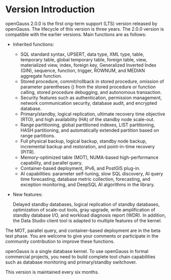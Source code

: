 # Version Introduction<a name="EN-US_TOPIC_0289899200"></a>

openGauss 2.0.0 is the first ong-term support \(LTS\) version released by openGauss. The lifecycle of this version is three years. The 2.0.0 version is compatible with the earlier versions. Main functions are as follows:

-   Inherited functions:
    -   SQL standard syntax, UPSERT, data type, XML type, table, temporary table, global temporary table, foreign table, view, materialized view, index, foreign key, Generalized Inverted Index \(GIN\), sequence, function, trigger, ROWNUM, and MEDIAN aggregate function.
    -   Stored procedure, commit/rollback in stored procedure, omission of parameter parentheses \(\) from the stored procedure or function calling, stored procedure debugging, and autonomous transaction.
    -   Security features such as authentication, permission management, network communication security, database audit, and encrypted database.
    -   Primary/standby, logical replication, ultimate recovery time objective \(RTO\), and high availability \(HA\) of the standby node scale-out.
    -   Range partitioning, global partitioned indexes, LIST partitioning, HASH partitioning, and automatically extended partition based on range partitions.
    -   Full physical backup, logical backup, standby node backup, incremental backup and restoration, and point-in-time recovery \(PITR\).
    -   Memory-optimized table \(MOT\), NUMA-based high-performance capability, and parallel query.
    -   Container-based deployment, IPv6, and PostGIS plug-in.
    -   AI capabilities: parameter self-tuning, slow SQL discovery, AI query time forecasting, database metric collection, forecasting, and exception monitoring, and DeepSQL AI algorithms in the library.

-   New features:

    Delayed standby databases, logical replication of standby databases, optimization of scale-out tools, gray upgrade, write amplification of standby database I/O, and workload diagnosis report \(WDR\). In addition, the Data Studio client tool is adapted to multiple features of the kernel.


The MOT, parallel query, and container-based deployment are in the beta test phase. You are welcome to give your comments or participate in the community contribution to improve these functions.

openGauss is a single database kernel. To use openGauss in formal commercial projects, you need to build complete tool chain capabilities such as database monitoring and primary/standby switchover.

This version is maintained every six months.


